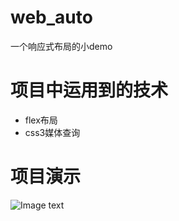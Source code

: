 # web_auto

一个响应式布局的小demo

# 项目中运用到的技术

*   flex布局
*   css3媒体查询

# 项目演示

![Image text](https://github.com/didiaoyuwo/web_auto/raw/master/demo.gif)